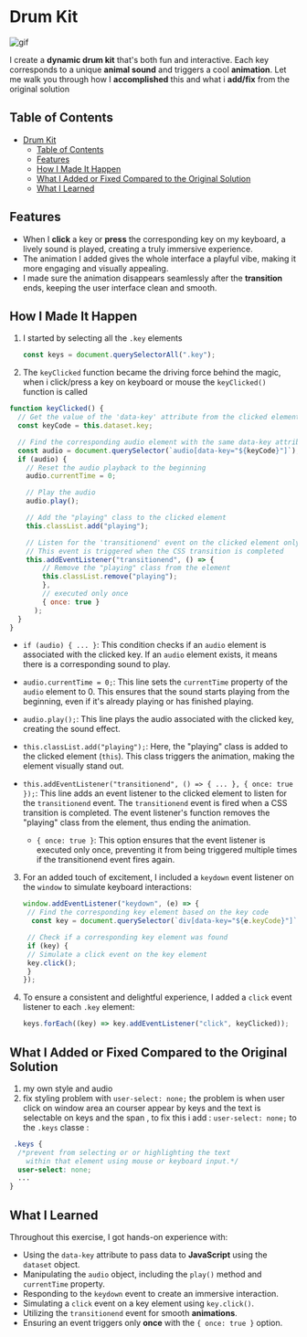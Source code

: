 
# Drum Kit

![gif](https://i.imgur.com/reD1pKW.gif)

I create  a **dynamic drum kit** that's both fun and interactive.
Each key corresponds to a unique **animal sound** and triggers a cool **animation**.
Let me walk you through how I **accomplished** this and what i **add/fix** from the original solution

## Table of Contents

- [Drum Kit](#drum-kit)
  - [Table of Contents](#table-of-contents)
  - [Features](#features)
  - [How I Made It Happen](#how-i-made-it-happen)
  - [What I Added or Fixed Compared to the Original Solution](#what-i-added-or-fixed-compared-to-the-original-solution)
  - [What I Learned](#what-i-learned)

## Features

- When I **click** a key or **press** the corresponding key on my keyboard, a lively sound is played, creating a truly immersive experience.
- The animation I added gives the whole interface a playful vibe, making it more engaging and visually appealing.
- I made sure the animation disappears seamlessly after the **transition** ends, keeping the user interface clean and smooth.

## How I Made It Happen

1. I started by selecting all the `.key` elements

   ```javascript
   const keys = document.querySelectorAll(".key");
   ```

2. The `keyClicked` function became the driving force behind the magic, when i click/press a key on keyboard or mouse the `keyClicked()` function is called

  ```javascript
  function keyClicked() {
    // Get the value of the 'data-key' attribute from the clicked element
    const keyCode = this.dataset.key;

    // Find the corresponding audio element with the same data-key attribute
    const audio = document.querySelector(`audio[data-key="${keyCode}"]`);
    if (audio) {
      // Reset the audio playback to the beginning
      audio.currentTime = 0;

      // Play the audio
      audio.play();

      // Add the "playing" class to the clicked element
      this.classList.add("playing");

      // Listen for the 'transitionend' event on the clicked element only 'once'
      // This event is triggered when the CSS transition is completed
      this.addEventListener("transitionend", () => {
          // Remove the "playing" class from the element
          this.classList.remove("playing");
          },
          // executed only once
          { once: true }
        );
    }
  }
  ```

- `if (audio) { ... }`: This condition checks if an `audio` element is associated with the clicked key. If an `audio` element exists, it means there is a corresponding sound to play.

- `audio.currentTime = 0;`: This line sets the `currentTime` property of the `audio` element to 0. This ensures that the sound starts playing from the beginning, even if it's already playing or has finished playing.

- `audio.play();`: This line plays the audio associated with the clicked key, creating the sound effect.

- `this.classList.add("playing");`: Here, the "playing" class is added to the clicked element (`this`). This class triggers the animation, making the element visually stand out.

- `this.addEventListener("transitionend", () => { ... }, { once: true });`: This line adds an event listener to the clicked element to listen for the `transitionend` event. The `transitionend` event is fired when a CSS transition is completed. The event listener's function removes the "playing" class from the element, thus ending the animation.

  - `{ once: true }`: This option ensures that the event listener is executed only once, preventing it from being triggered multiple times if the transitionend event fires again.

3. For an added touch of excitement, I included a `keydown` event listener on the `window` to simulate keyboard interactions:

   ```javascript
   window.addEventListener("keydown", (e) => {
    // Find the corresponding key element based on the key code
     const key = document.querySelector(`div[data-key="${e.keyCode}"]`);

    // Check if a corresponding key element was found
    if (key) {
    // Simulate a click event on the key element
    key.click();
    }
   });
   ```

4. To ensure a consistent and delightful experience, I added a `click` event listener to each `.key` element:

   ```javascript
   keys.forEach((key) => key.addEventListener("click", keyClicked));
   ```

## What I Added or Fixed Compared to the Original Solution

1. my own style and audio
2. fix styling problem with `user-select: none;`
     the problem is when user click on window area an courser appear by keys and the text is selectable on keys and the span ,
     to fix this i add : `user-select: none;` to the `.keys` classe :

```css
 .keys {
  /*prevent from selecting or or highlighting the text
    within that element using mouse or keyboard input.*/
  user-select: none;
  ...
}
```

## What I Learned

Throughout this exercise, I got hands-on experience with:

- Using the `data-key` attribute to pass data to **JavaScript** using the `dataset` object.
- Manipulating the `audio` object, including the `play()` method and `currentTime` property.
- Responding to the `keydown` event to create an immersive interaction.
- Simulating a `click` event on a key element using `key.click()`.
- Utilizing the `transitionend` event for smooth **animations**.
- Ensuring an event triggers only **once** with the `{ once: true }` option.
